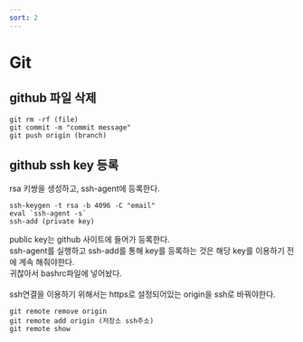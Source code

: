 ```yaml
---
sort: 2
---
```


# Git

## github 파일 삭제

```
git rm -rf (file)
git commit -m "commit message"
git push origin (branch)
```

## github ssh key 등록

rsa 키쌍을 생성하고, ssh-agent에 등록한다.

```
ssh-keygen -t rsa -b 4096 -C "email"
eval `ssh-agent -s`
ssh-add (private key)
```

public key는 github 사이트에 들어가 등록한다.<br>
ssh-agent를 실행하고 ssh-add를 통해 key를 등록하는 것은 해당 key를 이용하기 전에 계속 해줘야한다.<br>
귀찮아서 bashrc파일에 넣어놨다.<br><br>
ssh연결을 이용하기 위해서는 https로 설정되어있는 origin을 ssh로 바꿔야한다.

```
git remote remove origin
git remote add origin (저장소 ssh주소)
git remote show
```